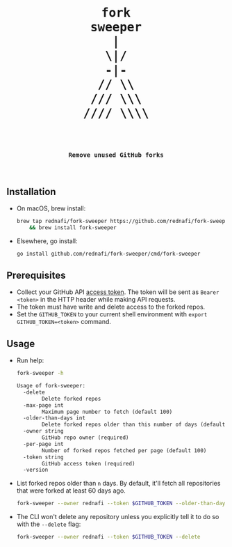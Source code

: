 <div align="center">
<pre align="center">
<h1 align="center">
fork
sweeper
|
\|/
-|-
// \\
/// \\\
//// \\\\
</h1>
<h4 align="center">
Remove unused GitHub forks
</h4>
</pre>
</div>

## Installation

-   On macOS, brew install:

    ```sh
    brew tap rednafi/fork-sweeper https://github.com/rednafi/fork-sweeper \
        && brew install fork-sweeper
    ```

-   Elsewhere, go install:

    ```sh
    go install github.com/rednafi/fork-sweeper/cmd/fork-sweeper
    ```

## Prerequisites

-   Collect your GitHub API [access token]. The token will be sent as `Bearer <token>` in
    the HTTP header while making API requests.
-   The token must have write and delete access to the forked repos.
-   Set the `GITHUB_TOKEN` to your current shell environment with
    `export GITHUB_TOKEN=<token>` command.

## Usage

-   Run help:

    ```sh
    fork-sweeper -h
    ```

    ```txt
    Usage of fork-sweeper:
      -delete
            Delete forked repos
      -max-page int
            Maximum page number to fetch (default 100)
      -older-than-days int
            Delete forked repos older than this number of days (default 60)
      -owner string
            GitHub repo owner (required)
      -per-page int
            Number of forked repos fetched per page (default 100)
      -token string
            GitHub access token (required)
      -version
    ```

-   List forked repos older than `n` days. By default, it'll fetch all repositories that
    were forked at least 60 days ago.

    ```sh
    fork-sweeper --owner rednafi --token $GITHUB_TOKEN --older-than-days 60
    ```

-   The CLI won't delete any repository unless you explicitly tell it to do so with the
    `--delete` flag:

    ```sh
    fork-sweeper --owner rednafi --token $GITHUB_TOKEN --delete
    ```

[access token]:
    https://docs.github.com/en/rest/authentication/authenticating-to-the-rest-api?apiVersion=2022-11-28
